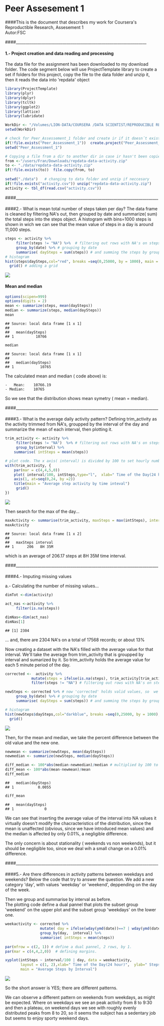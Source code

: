 # Peer Assesement 1

####This is the document that describes my work for Coursera's Reproductible Research, Assesement 1  
Autor:FSC

####___________________________________________________________________ 

####  

#### 1.- Project creation and data reading and processing


The data file for the assignment has been downloaded to my download folder.
The code segment below will use ProjectTemplate library to create a set if folders for this project, copy the file to the data folder and unzip it, then it reads the data into 'repdata' object

```r
library(ProjectTemplate)
library(plyr)
library(dplyr)
library(tcltk)
library(ggplot2)
library(lattice)
library(lubridate)
```



```r
WorkDir <- "/Volumes/LION-DATA/COURSERA /DATA SCIENTIST/REPRODUCIBLE RESEARCH" # work dir has to be modified to fit your system. The rest pends from it, so it should work
setwd(WorkDir)

# check for Peer_Assessement_1 folder and create ir if it doesn´t exist.
if(!file.exists("Peer_Assessment_1"))  create.project("Peer_Assessment_1")
setwd("Peer_Assessment_1")

# Copying a file from a dir to another dir in case ir hasn't been copied before
from <-"/users/Fran/Downloads/repdata-data-activity.zip"
to <- "./data/repdata-data-activity.zip"
if(!file.exists(to))  file.copy(from, to)
                                
setwd("./data")   # changing to data folder and unzip if neccesary
if(!file.exists("activity.csv")) unzip("repdata-data-activity.zip")
activity <- tbl_df(read.csv("activity.csv"))
```

####_________________________________________________________________________
    
####    

    
####2.- What is mean total number of steps taken per day?
The data frame is cleaned by filtering NA's out, then grouped by date and summarize( sum) the total steps into the steps object. 
A histogram with bins=1000 steps is shown in wich we can see that the mean value of steps in a day is around 11,000 steps.


```r
steps <- activity %>%
     filter(steps != "NA") %>%  # filtering out rows with NA's on steps
     group_by(date) %>% # grouping by date
     summarise( daySteps = sum(steps)) # and summing the steps by groupped date.
# histogram 
hist(steps$daySteps,col="red", breaks =seq(0,25000, by = 1000), main = "Total steps per day",, xlab= ("Total daily Steps"), ylab= ("Nr. of occurrences"))
  grid() # adding a grid
```

![](assesement_1_files/figure-html/unnamed-chunk-3-1.png) 

####  Mean and median  


```r
options(scipen=999)
options(digits = 2)
mean <- summarize(steps, mean(daySteps))
median <- summarize(steps, median(daySteps))
mean 
```

```
## Source: local data frame [1 x 1]
## 
##   mean(daySteps)
## 1          10766
```

```r
median
```

```
## Source: local data frame [1 x 1]
## 
##   median(daySteps)
## 1            10765
```
 The calculated mean and median ( code above) is:  
 
    -   Mean:    10766.19  
    - Median:    10765
 
 So we see that the distribution shows  mean symetry ( mean = median). 


####_________________________________________________________________________
    
####    

    
####3.- What is the average daily activity pattern?
Defining trim_activity as the activity trimmed from NA's, groupped by the interval of the day and summarize the mean of each interval,
then plotting it.


```r
trim_activity <- activity %>%
     filter(steps != "NA")  %>% # filtering out rows with NA's on steps
     group_by(interval) %>%
    summarise( intSteps = mean(steps))

# plot code. The x axis( interval) is divided by 100 to set hourly numbers on the x-axis.
with(trim_activity, {
    par(mar = c(4,4,5,0))
    plot( interval/100, intSteps,type="l",  xlab=" Time of the Day(24 hour)", ylab=" Step activity", ylim = range(intSteps), col ="magenta", xlim = range(0:24), xaxt="n") 
    axis(1, at=seq(0,24, by =2)) 
    title(main = "Average step activity by time inteval")
     grid()
})
```

![](assesement_1_files/figure-html/unnamed-chunk-5-1.png) 


Then search for the max of the day...


```r
maxActivity <- summarise(trim_activity, maxSteps = max(intSteps), interval = substr(hm(interval[intSteps ==maxSteps]/100),1,6))
maxActivity 
```

```
## Source: local data frame [1 x 2]
## 
##   maxSteps interval
## 1      206   8H 35M
```
which is an average of  206.17 steps at 8H 35M   time interval.


####_________________________________________________________________________
    
####    

    
####4.- Imputing missing values

a.- Calculating the number of missing values...


```r
dimTot <-dim(activity)

act_nas <-activity %>%
     filter(is.na(steps))

dimNas<-dim(act_nas)
dimNas[1]
```

```
## [1] 2304
```
... and, there are  2304 NA's on a total of 17568 records; or about 13%  
  
Now creating a dataset with the NA's filled with the average value for that interval. We'll take the average from trim_activity that is groupped by interval and sumarized by it. 
So trim_activity holds the average value for each 5 minute period of the day.
  


```r
corrected <-  activity %>%
            mutate(steps = ifelse(is.na(steps), trim_activity[trim_activity$interval == interval,]$intSteps, steps))%>% # ifelse() inserts on 'steps' the average value if the original value is NA
            filter(steps != "NA") # filtering out rows with NA's on steps ( that are redundant since we inseted the averages)

newSteps <- corrected %>% # now 'corrected' holds valid values, so  we do the same as in the 1st histogram case 
     group_by(date) %>% # grouping by date
     summarise( daySteps = sum(steps)) # and summing the steps by groupped date.

# histogram 
hist(newSteps$daySteps,col="darkblue", breaks =seq(0,25000, by = 1000), main = "Total steps per day",, xlab= ("Total daily Steps"), ylab= ("Nr. of occurences"))
  grid()
```

![](assesement_1_files/figure-html/unnamed-chunk-8-1.png) 
  
Then, for the mean and median, we take the percent difference between the old value and the new one.

```r
newmean <- summarize(newSteps, mean(daySteps))
newmedian <- summarize(newSteps, median(daySteps))

diff_median <- 100*abs(median-newmedian)/median # multiplied by 100 to get  a percent difference
diff_mean <- 100*abs(mean-newmean)/mean
diff_median
```

```
##   median(daySteps)
## 1           0.0055
```

```r
diff_mean
```

```
##   mean(daySteps)
## 1              0
```
  
We can see that inserting the average value of the interval into NA values it virtually doesn't modify the chacracteristics of the distribution, since
the mean is unaffected (obvious, since we have introduced mean values) and the median is affected by only 0.01%, a negligible difference.  
  
The only concern is about stationality ( weekends vs non weekends), but it should be negligible too, since we deal wih a small change on a  0.01% difference.


####_________________________________________________________________________
    
####    

    
####5.- Are there differences in activity patterns between weekdays and weekends?
Below the code that try to answer the question.
We add a new category 'day', with values 'weekday' or 'weekend', deppending on the day of the week.  
  
Then we group and summarise by interval as before.  
The plotting code define a dual pannel that plots the subset group 'weekend' on the upper plot
and the subset group 'weekdays' on the lower one.


```r
weekactivity <- corrected %>%
                mutate( day = ifelse(wday(ymd(date))==7 | wday(ymd(date))==1, "weekend", "weekday" )) %>% ## adding a day category, then grouping and summarizing
                group_by(day,  interval) %>%
                summarise( intSteps = mean(steps))
             
par(mfrow = c(2, 1)) # define a dual pannel, 2 rows, by 1.
par(mar = c(4,4,2,0))  # defining margins.

xyplot(intSteps ~ interval/100 | day, data = weekactivity,
       layout = c(1, 2),xlab=" Time of the Day(24 hour)",  ylab=" Steps", type = "l",
       main = "Average Steps by Interval")
```

![](assesement_1_files/figure-html/unnamed-chunk-10-1.png) 
  
   
   
   
So the short answer is YES; there are different patterns.  
  
We can observe a different pattern on weekends from  weekdays, as might be expected. Where on weekdays we see an  peak activity from 8 to 9:30 and then a plateau, on weekend days we see with roughly evenly distributed peaks from 8 to 20, so it seems the subject has a sedentary job but seems to enjoy sporty weekend days.
   
   
   





